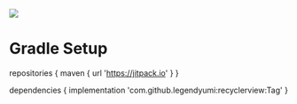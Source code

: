 ![](https://img.shields.io/badge/Yumi-666-green)

# Gradle Setup

repositories {
    maven { url 'https://jitpack.io' }
}

dependencies {
    implementation 'com.github.legendyumi:recyclerview:Tag'
}
